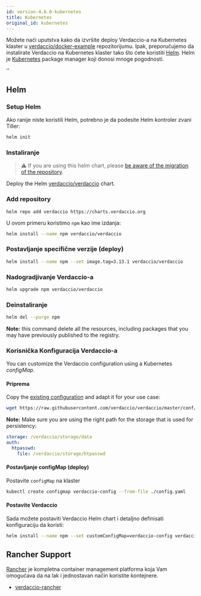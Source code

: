 ```yaml
---
id: version-4.6.0-kubernetes
title: Kubernetes
original_id: kubernetes
---
```


 Možete naći uputstva kako da izvršite deploy Verdaccio-a na Kubernetes klaster u [verdaccio/docker-example](https://github.com/verdaccio/docker-examples/tree/master/kubernetes-example) repozitorijumu. Ipak, preporučujemo da instalirate Verdaccio na Kubernetes klaster tako što ćete koristiti [Helm](https://helm.sh). Helm je [Kubernetes](https://kubernetes.io) package manager koji donosi mnoge pogodnosti.

<div id="codefund">''</div>

## Helm

### Setup Helm

Ako ranije niste koristili Helm, potrebno je da podesite Helm kontroler zvani Tiller:

```bash
helm init
```

### Instaliranje

> ⚠️ If you are using this helm chart, please [be aware of the migration of the repository](https://github.com/verdaccio/verdaccio/issues/1767).

Deploy the Helm [verdaccio/verdaccio](https://github.com/verdaccio/charts) chart.

### Add repository

```
helm repo add verdaccio https://charts.verdaccio.org
```

U ovom primeru koristimo `npm` kao ime izdanja:

```bash
helm install --name npm verdaccio/verdaccio
```

### Postavljanje specifične verzije (deploy)

```bash
helm install --name npm --set image.tag=3.13.1 verdaccio/verdaccio
```

### Nadogradjivanje Verdaccio-a

```bash
helm upgrade npm verdaccio/verdaccio
```

### Deinstaliranje

```bash
helm del --purge npm
```

**Note:** this command delete all the resources, including packages that you may have previously published to the registry.


### Korisnička Konfiguracija Verdaccio-a

You can customize the Verdaccio configuration using a Kubernetes *configMap*.

#### Priprema

Copy the [existing configuration](https://github.com/verdaccio/verdaccio/blob/master/conf/docker.yaml) and adapt it for your use case:

```bash
wget https://raw.githubusercontent.com/verdaccio/verdaccio/master/conf/docker.yaml -O config.yaml
```

**Note:** Make sure you are using the right path for the storage that is used for persistency:

```yaml
storage: /verdaccio/storage/data
auth:
  htpasswd:
    file: /verdaccio/storage/htpasswd
```

#### Postavljanje configMap (deploy)

Postavite `configMap` na klaster

```bash
kubectl create configmap verdaccio-config --from-file ./config.yaml
```

#### Postavite Verdaccio

Sada možete postaviti Verdaccio Helm chart i detaljno definisati konfiguraciju da koristi:

```bash
helm install --name npm --set customConfigMap=verdaccio-config verdaccio/verdaccio
```

## Rancher Support

[Rancher](http://rancher.com/) je kompletna container management platforma koja Vam omogućava da na lak i jednostavan način koristite kontejnere.

* [verdaccio-rancher](https://github.com/lgaticaq/verdaccio-rancher)
